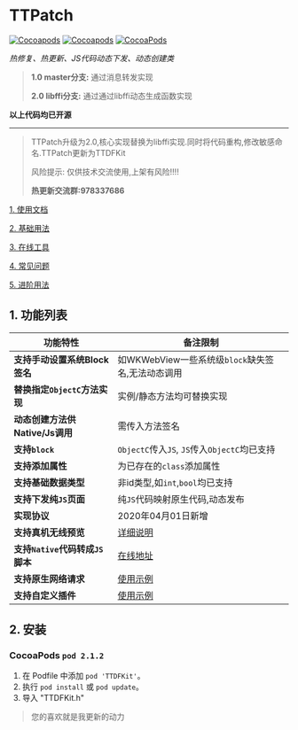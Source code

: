 # TTPatch


[![Cocoapods](https://img.shields.io/cocoapods/l/TTDFKit)](https://cocoapods.org/pods/TTDFKit)
[![Cocoapods](https://img.shields.io/cocoapods/v/TTDFKit)](https://cocoapods.org/pods/TTDFKit)
[![CocoaPods](https://img.shields.io/badge/platform-iOS8.0+-yellowgreen)](https://cocoapods.org/pods/TTDFKit)

*热修复、热更新、JS代码动态下发、动态创建类*

> **1.0 master分支:** 通过消息转发实现
> 
> **2.0 libffi分支:** 通过通过libffi动态生成函数实现

**以上代码均已开源**

---
> TTPatch升级为2.0,核心实现替换为libffi实现.同时将代码重构,修改敏感命名.TTPatch更新为TTDFKit
>
> 风险提示: 仅供技术交流使用,上架有风险!!!!
>
> **热更新交流群:978337686**

[1. 使用文档](https://github.com/yangyangFeng/TTPatch/wiki/%E4%BD%BF%E7%94%A8%E6%96%87%E6%A1%A3)

[2. 基础用法](https://github.com/yangyangFeng/TTPatch/wiki/%E5%9F%BA%E7%A1%80%E7%94%A8%E6%B3%95)

[3. 在线工具](https://yangyangfeng.github.io/TTPatch_Convertor/.)

[4. 常见问题](https://github.com/yangyangFeng/TTPatch/wiki/%E5%B8%B8%E8%A7%81%E9%97%AE%E9%A2%98)

[5. 进阶用法](https://github.com/yangyangFeng/TTPatch/wiki/%E8%BF%9B%E9%98%B6%E7%94%A8%E6%B3%95)






## 1. 功能列表 

|功能特性|备注限制|
|------|-------|
|**支持手动设置系统Block签名**               | 如WKWebView一些系统级`block`缺失签名,无法动态调用|
|**替换指定`ObjectC`方法实现**          | 实例/静态方法均可替换实现|
|**动态创建方法供Native/Js调用**          | 需传入方法签名|
|**支持`block`**                      |`ObjectC`传入`JS`,  `JS`传入`ObjectC`均已支持|
|**支持添加属性**                     |为已存在的`class`添加属性|
|**支持基础数据类型**                   |非id类型,如`int`,`bool`均已支持|
|**支持下发纯`JS`页面**                    |纯`JS`代码映射原生代码,动态发布|
|**实现协议**                        | 2020年04月01日新增|
|**支持真机无线预览**                 | [详细说明](https://github.com/yangyangFeng/TTPatch/wiki/%E4%BD%BF%E7%94%A8%E6%96%87%E6%A1%A3#%E5%AE%9E%E9%99%85%E4%BD%BF%E7%94%A8-iii)|
|**支持`Native`代码转成`JS`脚本**                        | [在线地址](https://yangyangfeng.github.io/TTPatch_Convertor/)|
|**支持原生网络请求**                        |[使用示例](https://github.com/yangyangFeng/TTPatch/wiki/%E8%BF%9B%E9%98%B6%E7%94%A8%E6%B3%95#2-%E5%A6%82%E6%9E%9C%E5%86%99%E4%B8%80%E4%B8%AA%E7%BD%91%E7%BB%9C%E8%AF%B7%E6%B1%82) |
|**支持自定义插件**                        |[使用示例](https://github.com/yangyangFeng/TTPatch/wiki/%E8%BF%9B%E9%98%B6%E7%94%A8%E6%B3%95#1-%E8%87%AA%E5%AE%9A%E4%B9%89%E6%8F%92%E4%BB%B6) |


## 2. 安装


### CocoaPods `pod 2.1.2`

1. 在 Podfile 中添加  `pod 'TTDFKit'`。
2. 执行 `pod install` 或 `pod update`。
3. 导入 "TTDFKit.h"



> 您的喜欢就是我更新的动力

